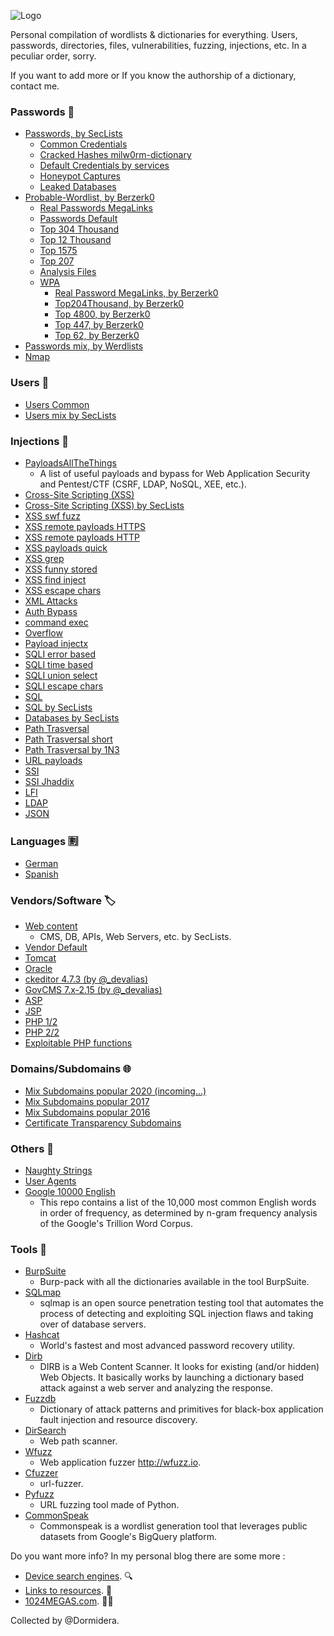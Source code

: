 ![Logo](https://github.com/Dormidera/WordList-Compendium/blob/master/wordlistcompendiumlogo.png)

Personal compilation of wordlists & dictionaries for everything. Users, passwords, directories, files, vulnerabilities, fuzzing, injections, etc. In a peculiar order, sorry.

If you want to add more or If you know the authorship of a dictionary, contact me.

### Passwords :key:
* [Passwords, by SecLists](https://github.com/danielmiessler/SecLists/tree/master/Passwords)
  * [Common Credentials](https://github.com/danielmiessler/SecLists/tree/master/Passwords/Common-Credentials)
  * [Cracked Hashes milw0rm-dictionary](https://github.com/danielmiessler/SecLists/blob/master/Passwords/Cracked-Hashes/milw0rm-dictionary.txt)
  * [Default Credentials by services](https://github.com/danielmiessler/SecLists/tree/master/Passwords/Default-Credentials)
  * [Honeypot Captures](https://github.com/danielmiessler/SecLists/tree/master/Passwords/Honeypot-Captures)
  * [Leaked Databases](https://github.com/danielmiessler/SecLists/tree/master/Passwords/Leaked-Databases)  
* [Probable-Wordlist, by Berzerk0](https://github.com/berzerk0/Probable-Wordlists)
  * [Real Passwords MegaLinks](https://github.com/berzerk0/Probable-Wordlists/blob/master/Real-Passwords/Real-Passwords-MegaLinks.md)
  * [Passwords Default](https://github.com/berzerk0/Probable-Wordlists/blob/master/Dictionary-Style/Technical_and_Default/Password_Default_ProbWL.txt)
  * [Top 304 Thousand](https://github.com/berzerk0/Probable-Wordlists/blob/master/Real-Passwords/Top304Thousand-probable-v2.txt)
  * [Top 12 Thousand](https://github.com/berzerk0/Probable-Wordlists/blob/master/Real-Passwords/Top12Thousand-probable-v2.txt)
  * [Top 1575](https://github.com/berzerk0/Probable-Wordlists/blob/master/Real-Passwords/Top1575-probable-v2.txt)
  * [Top 207](https://github.com/berzerk0/Probable-Wordlists/blob/master/Real-Passwords/Top207-probable-v2.txt)
  * [Analysis Files](https://github.com/berzerk0/Probable-Wordlists/tree/master/Analysis-Files)  
  * [WPA]()
    * [Real Password MegaLinks, by Berzerk0](https://github.com/berzerk0/Probable-Wordlists/blob/master/Real-Passwords/WPA-Length/Real-Password-WPA-MegaLinks.md)
    * [Top204Thousand, by Berzerk0](https://github.com/berzerk0/Probable-Wordlists/blob/master/Real-Passwords/WPA-Length/Top204Thousand-WPA-probable-v2.txt)
    * [Top 4800, by Berzerk0](https://github.com/berzerk0/Probable-Wordlists/blob/master/Real-Passwords/WPA-Length/Top4800-WPA-probable-v2.txt)
    * [Top 447, by Berzerk0](https://github.com/berzerk0/Probable-Wordlists/blob/master/Real-Passwords/WPA-Length/Top447-WPA-probable-v2.txt)
    * [Top 62, by Berzerk0](https://github.com/berzerk0/Probable-Wordlists/blob/master/Real-Passwords/WPA-Length/Top62-WPA-probable-v2.txt)  
* [Passwords mix, by Werdlists](https://github.com/decal/werdlists/tree/master/passes-dicts)
* [Nmap](https://github.com/Dormidera/WordList-Compendium/blob/master/Passwords/Nmap)

### Users :busts_in_silhouette: 	
  * [Users Common](https://github.com/Dormidera/WordList-Compendium/blob/master/Users/Users%20Common)  
  * [Users mix by SecLists](https://github.com/danielmiessler/SecLists/tree/master/Usernames)  
 
### Injections :syringe:
  * [PayloadsAllTheThings](https://github.com/swisskyrepo/PayloadsAllTheThings)
     * A list of useful payloads and bypass for Web Application Security and Pentest/CTF (CSRF, LDAP, NoSQL, XEE, etc.).
  * [Cross-Site Scripting (XSS)](https://github.com/Dormidera/WordList-Compendium/blob/master/Injections/Cross-Site%20Scripting%20(XSS))
  * [Cross-Site Scripting (XSS) by SecLists](https://github.com/danielmiessler/SecLists/tree/master/Fuzzing/XSS)  
  * [XSS swf fuzz](https://github.com/Dormidera/WordList-Compendium/blob/master/Injections/FuzzList%20(by%201N3)/xss_swf_fuzz.txt) 
  * [XSS remote payloads HTTPS](https://github.com/Dormidera/WordList-Compendium/blob/master/Injections/FuzzList%20(by%201N3)/xss_remote_payloads-https.txt) 
  * [XSS remote payloads HTTP](https://github.com/Dormidera/WordList-Compendium/blob/master/Injections/FuzzList%20(by%201N3)/xss_remote_payloads-http.txt)   
  * [XSS payloads quick](https://github.com/Dormidera/WordList-Compendium/blob/master/Injections/FuzzList%20(by%201N3)/xss_payloads_quick.txt)   
  * [XSS grep](https://github.com/Dormidera/WordList-Compendium/blob/master/Injections/FuzzList%20(by%201N3)/xss_grep.txt)   
  * [XSS funny stored](https://github.com/Dormidera/WordList-Compendium/blob/master/Injections/FuzzList%20(by%201N3)/xss_funny_stored.txt)   
  * [XSS find inject](https://github.com/Dormidera/WordList-Compendium/blob/master/Injections/FuzzList%20(by%201N3)/xss_find_inject.txt)   
  * [XSS escape chars](https://github.com/Dormidera/WordList-Compendium/blob/master/Injections/FuzzList%20(by%201N3)/xss_escape_chars.txt) 
  * [XML Attacks](https://github.com/Dormidera/WordList-Compendium/blob/master/Injections/FuzzList%20(by%201N3)/xml-attacks.txt)
  * [Auth Bypass](https://github.com/Dormidera/WordList-Compendium/blob/master/Injections/FuzzList%20(by%201N3)/auth_bypass.txt)  
  * [command exec](https://github.com/Dormidera/WordList-Compendium/blob/master/Injections/FuzzList%20(by%201N3)/command_exec.txt)  
  * [Overflow](https://github.com/Dormidera/WordList-Compendium/blob/master/Injections/FuzzList%20(by%201N3)/overflow.txt)  
  * [Payload injectx](https://github.com/Dormidera/WordList-Compendium/blob/master/Injections/FuzzList%20(by%201N3)/payload_injectx.txt)  
  * [SQLI error based](https://github.com/Dormidera/WordList-Compendium/blob/master/Injections/FuzzList%20(by%201N3)/sqli-error-based.txt)  
  * [SQLI time based](https://github.com/Dormidera/WordList-Compendium/blob/master/Injections/FuzzList%20(by%201N3)/sqli-time-based.txt)  
  * [SQLI union select](https://github.com/Dormidera/WordList-Compendium/blob/master/Injections/FuzzList%20(by%201N3)/sqli-union-select.txt)  
  * [SQLI escape chars](https://github.com/Dormidera/WordList-Compendium/blob/master/Injections/FuzzList%20(by%201N3)/sqli_escape_chars.txt)    
  * [SQL](https://github.com/Dormidera/WordList-Compendium/blob/master/Injections/SQL)  
  * [SQL by SecLists](https://github.com/danielmiessler/SecLists/tree/master/Fuzzing/SQLi)  
  * [Databases by SecLists](https://github.com/danielmiessler/SecLists/tree/master/Fuzzing/Databases)  
  * [Path Trasversal](https://github.com/Dormidera/WordList-Compendium/blob/master/Injections/FuzzList%20(by%201N3)/traversal-short.txt)  
  * [Path Trasversal short](https://github.com/Dormidera/WordList-Compendium/blob/master/Injections/FuzzList%20(by%201N3)/traversal-short.txt)  
  * [Path Trasversal by 1N3](https://github.com/Dormidera/WordList-Compendium/blob/master/Injections/FuzzList%20(by%201N3)/traversal.txt)  
  * [URL payloads](https://github.com/Dormidera/WordList-Compendium/blob/master/Injections/FuzzList%20(by%201N3)/url_payloads.txt)  
  * [SSI](https://github.com/Dormidera/WordList-Compendium/blob/master/Injections/FuzzList%20(by%201N3)/ssi_quick.txt)
  * [SSI Jhaddix](https://github.com/danielmiessler/SecLists/blob/master/Fuzzing/SSI-Injection-Jhaddix.txt)  
  * [LFI](https://github.com/danielmiessler/SecLists/tree/master/Fuzzing/LFI)
  * [LDAP](https://github.com/danielmiessler/SecLists/blob/master/Fuzzing/LDAP.Fuzzing.txt) 
  * [JSON](https://github.com/danielmiessler/SecLists/blob/master/Fuzzing/JSON.Fuzzing.txt) 

### Languages :u5272:
  * [German](https://github.com/Dormidera/WordList-Compendium/blob/master/Languages/German)  
  * [Spanish](https://github.com/Dormidera/WordList-Compendium/blob/master/Languages/Spanish)   
  
### Vendors/Software :label:
  * [Web content](https://github.com/danielmiessler/SecLists/tree/master/Discovery/Web-Content) 
    * CMS, DB, APIs, Web Servers, etc. by SecLists.
  * [Vendor Default](https://github.com/decal/werdlists/blob/master/passes-dicts/vendor-default-passwords.csv)  
  * [Tomcat](https://github.com/Dormidera/WordList-Compendium/blob/master/Software/Tomcat%20(user:password))  
  * [Oracle](https://github.com/Dormidera/WordList-Compendium/blob/master/Software/Oracle%20(user:password)) 
  * [ckeditor 4.7.3 (by @_devalias)](https://github.com/Dormidera/WordList-Compendium/blob/master/Software/ckeditor%204.7.3%20(by%20%40_devalias))
  * [GovCMS 7.x-2.15 (by @_devalias)](https://github.com/Dormidera/WordList-Compendium/blob/master/Software/GovCMS%207.x-2.15%20(by%20%40_devalias))
  * [ASP](https://github.com/Dormidera/WordList-Compendium/blob/master/Software/ASP)
  * [JSP](https://github.com/Dormidera/WordList-Compendium/blob/master/Software/JSP)
  * [PHP 1/2](https://github.com/Dormidera/WordList-Compendium/blob/master/Software/PHP%201to2)
  * [PHP 2/2](https://github.com/Dormidera/WordList-Compendium/blob/master/Software/PHP%202to2)
  * [Exploitable PHP functions](https://stackoverflow.com/questions/3115559/exploitable-php-functions)

### Domains/Subdomains :globe_with_meridians: 	
 * [Mix Subdomains popular 2020 (incoming...)](https://github.com/bitquark/dnspop)
 * [Mix Subdomains popular 2017](https://github.com/skooch/subpop-results/tree/master/20170128)
 * [Mix Subdomains popular 2016](https://github.com/bitquark/dnspop/tree/master/results)
 * [Certificate Transparency Subdomains](https://github.com/internetwache/CT_subdomains)

### Others :bookmark_tabs:
 * [Naughty Strings](https://github.com/minimaxir/big-list-of-naughty-strings)
 * [User Agents]( https://github.com/danielmiessler/SecLists/tree/master/Fuzzing/User-Agents) 
 * [Google 10000 English](https://github.com/first20hours/google-10000-english)
   * This repo contains a list of the 10,000 most common English words in order of frequency, as determined by n-gram frequency analysis of the Google's Trillion Word Corpus. 
 
### Tools :hammer:
* [BurpSuite](https://github.com/SilverPoision/a-full-list-of-wordlists/tree/master/Wordlists/burp_pack)
  * Burp-pack with all the dictionaries available in the tool BurpSuite. 
* [SQLmap](https://github.com/sqlmapproject/sqlmap)
  * sqlmap is an open source penetration testing tool that automates the process of detecting and exploiting SQL injection flaws and taking over of database servers.
* [Hashcat](https://github.com/hashcat/hashcat)
  * World's fastest and most advanced password recovery utility.
* [Dirb](https://github.com/Dormidera/WordList-Compendium/tree/master/Tools/Dirb)
  * DIRB is a Web Content Scanner. It looks for existing (and/or hidden) Web Objects. It basically works by launching a dictionary based attack against a web server and analyzing the response.
* [Fuzzdb](https://github.com/Dormidera/WordList-Compendium/tree/master/Tools/Fuzzdb)
  * Dictionary of attack patterns and primitives for black-box application fault injection and resource discovery.
* [DirSearch](https://github.com/Dormidera/WordList-Compendium/tree/master/Tools/DirSearch)
  * Web path scanner.
* [Wfuzz](https://github.com/Dormidera/WordList-Compendium/tree/master/Tools/Wfuzz)
  * Web application fuzzer http://wfuzz.io.
* [Cfuzzer](https://github.com/Dormidera/WordList-Compendium/tree/master/Tools/Cfuzzer)
  * url-fuzzer.
* [Pyfuzz](https://github.com/Dormidera/WordList-Compendium/tree/master/Tools/Pyfuzz)
  * URL fuzzing tool made of Python.
* [CommonSpeak](https://github.com/pentester-io/commonspeak)
  * Commonspeak is a wordlist generation tool that leverages public datasets from Google's BigQuery platform.


Do you want more info? In my personal blog there are some more :
  * [Device search engines](https://www.1024megas.com/search-engines). :mag:
  * [Links to resources](https://www.1024megas.com/resources). :link:
  * [1024MEGAS.com](https://www.1024megas.com). :man_technologist:


Collected by @Dormidera. 
